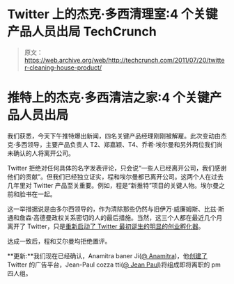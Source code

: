 # Twitter 上的杰克·多西清理室:4 个关键产品人员出局 TechCrunch

> 原文：<https://web.archive.org/web/http://techcrunch.com/2011/07/20/twitter-cleaning-house-product/>

# 推特上的杰克·多西清洁之家:4 个关键产品人员出局

我们获悉，今天下午推特爆出新闻，四名关键产品经理刚刚被解雇。此次变动由杰克·多西领导，主要产品负责人 T2、郑嘉颖、T4、乔希·埃尔曼和另外两位我们尚未确认的人将离开公司。

Twitter 拒绝对任何具体的名字发表评论，只会说“一些人已经离开公司，我们感谢他们的贡献”。但我们已经独立证实，程和埃尔曼都已离开公司。这两个人在过去几年里对 Twitter 产品至关重要。例如，程是“新推特”项目的关键人物。埃尔曼之前和脸书在一起。

这一举措据说是由多尔西领导的，作为清除那些仍然与旧伊万·威廉姆斯、比兹·斯通和詹森·高德曼政权关系密切的人的最后措施。当然，这三个人都在最近几个月离开了 Twitter，只是[重新启动了 Twitter 最初诞生的明显的创业孵化器](https://web.archive.org/web/20230204174513/https://techcrunch.com/2011/06/28/biz-stone-steps-back-from-twitter-to-relaunch-obvious-with-ev-williams-and-jason-goldman/)。

达成一致后，程和艾尔曼均拒绝置评。

**更新:**我们现在已经确认，Anamitra baner Ji([@ Anamitra](https://web.archive.org/web/20230204174513/http://www.twitter.com/anamitra))，他[创建了](https://web.archive.org/web/20230204174513/http://www.linkedin.com/profile/view?id=6950172&trk=tab_pro) Twitter 的广告平台，Jean-Paul cozza tti([@ Jean Paul)](https://web.archive.org/web/20230204174513/http://www.twitter.com/jeanpaul)将组成即将离职的 pm 四人组。